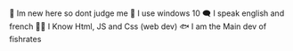 🌱 Im new here so dont judge me
💾 I use windows 10
🗨 I speak english and french 
👩‍💻 I Know Html, JS and Css (web dev)
🐟 I am the Main dev of fishrates 
